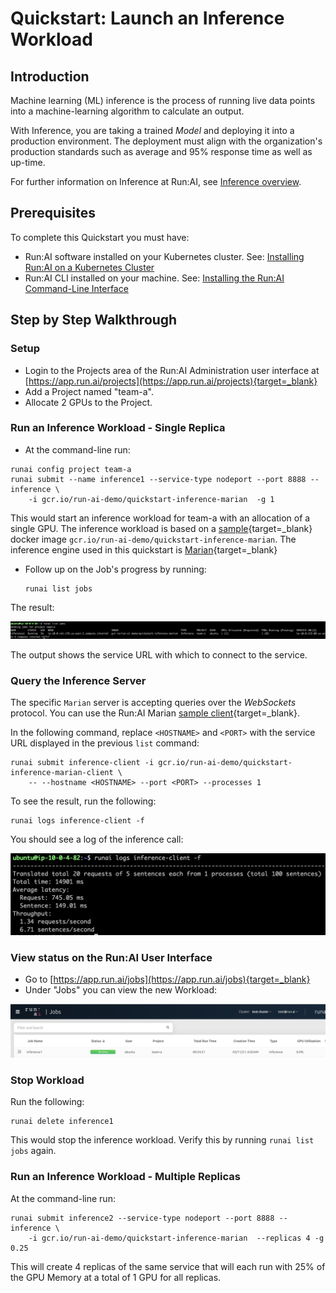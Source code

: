 # Quickstart: Launch an Inference Workload

## Introduction

Machine learning (ML) inference is the process of running live data points into a machine-learning algorithm to calculate an output. 

With Inference, you are taking a trained _Model_ and deploying it into a production environment. The deployment must align with the organization's production standards such as average and 95% response time as well as up-time. 

For further information on Inference at Run:AI, see [Inference overview](../../developer/inference/overview.md).

## Prerequisites 

To complete this Quickstart you must have:

*   Run:AI software installed on your Kubernetes cluster. See: [Installing Run:AI on a Kubernetes Cluster](../../Administrator/runai-setup/installation-types.md)
*   Run:AI CLI installed on your machine. See: [Installing the Run:AI Command-Line Interface](../../Administrator/Researcher-Setup/cli-install.md)

## Step by Step Walkthrough

### Setup

*  Login to the Projects area of the Run:AI Administration user interface at [https://app.run.ai/projects](https://app.run.ai/projects){target=_blank}
*  Add a Project named "team-a".
*  Allocate 2 GPUs to the Project.

### Run an Inference Workload - Single Replica

*   At the command-line run:

```
runai config project team-a
runai submit --name inference1 --service-type nodeport --port 8888 --inference \
    -i gcr.io/run-ai-demo/quickstart-inference-marian  -g 1
```

This would start an inference workload for team-a with an allocation of a single GPU. The inference workload is based on a [sample](https://github.com/run-ai/models/tree/main/models/marian/server){target=_blank} docker image ``gcr.io/run-ai-demo/quickstart-inference-marian``. The inference engine used in this quickstart is [Marian](https://marian-nmt.github.io/){target=_blank}

*   Follow up on the Job's progress by running:

        runai list jobs

The result:

![inference-list.png](img/inference-list.png)

The output shows the service URL with which to connect to the service.

### Query the Inference Server

The specific `Marian` server is accepting queries over the _WebSockets_ protocol. You can use the Run:AI Marian [sample client](https://github.com/run-ai/models/tree/main/models/marian/client){target=_blank}.

In the following command, replace  `<HOSTNAME>` and `<PORT>` with the service URL displayed in the previous `list` command:

```
runai submit inference-client -i gcr.io/run-ai-demo/quickstart-inference-marian-client \
    -- --hostname <HOSTNAME> --port <PORT> --processes 1 
```

To see the result, run the following:

```
runai logs inference-client -f
```

You should see a log of the inference call:

![inference-client-output.png](img/inference-client-output.png)

### View status on the Run:AI User Interface

*   Go to [https://app.run.ai/jobs](https://app.run.ai/jobs){target=_blank}
* Under "Jobs" you can view the new Workload:

![inference-job-list.png](img/inference-job-list.png) 


### Stop Workload

Run the following:

    runai delete inference1

This would stop the inference workload. Verify this by running ``runai list jobs`` again.


### Run an Inference Workload - Multiple Replicas

At the command-line run:

```
runai submit inference2 --service-type nodeport --port 8888 --inference \
    -i gcr.io/run-ai-demo/quickstart-inference-marian  --replicas 4 -g 0.25 
```

This will create 4 replicas of the same service that will each run with 25% of the GPU Memory at a total of 1 GPU for all replicas.